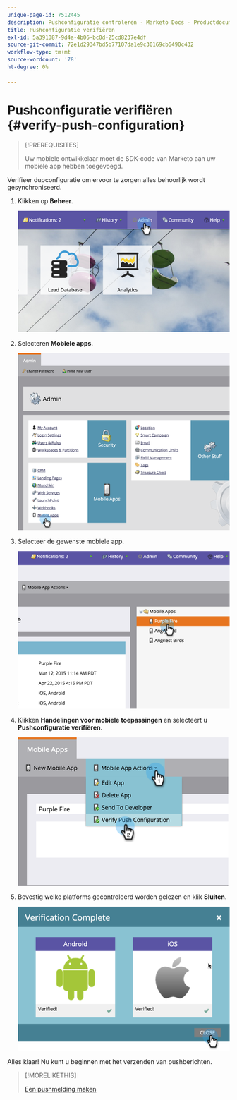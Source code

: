 ```yaml
---
unique-page-id: 7512445
description: Pushconfiguratie controleren - Marketo Docs - Productdocumentatie
title: Pushconfiguratie verifiëren
exl-id: 5a391087-9d4a-4b06-bc0d-25cd8237e4df
source-git-commit: 72e1d29347bd5b77107da1e9c30169cb6490c432
workflow-type: tm+mt
source-wordcount: '78'
ht-degree: 0%

---
```


# Pushconfiguratie verifiëren {#verify-push-configuration}

>[!PREREQUISITES]
>
>Uw mobiele ontwikkelaar moet de SDK-code van Marketo aan uw mobiele app hebben toegevoegd.

Verifieer dupconfiguratie om ervoor te zorgen alles behoorlijk wordt gesynchroniseerd.

1. Klikken op **Beheer**.

   ![](assets/image2015-4-22-16-3a12-3a32.png)

1. Selecteren **Mobiele apps**.

   ![](assets/image2015-4-22-16-3a14-3a29.png)

1. Selecteer de gewenste mobiele app.

   ![](assets/image2015-4-22-16-3a33-3a19.png)

1. Klikken **Handelingen voor mobiele toepassingen** en selecteert u **Pushconfiguratie verifiëren**.

   ![](assets/image2015-4-22-17-3a25-3a8.png)

1. Bevestig welke platforms gecontroleerd worden gelezen en klik **Sluiten**.

   ![](assets/image2015-4-22-18-3a52-3a38.png)

Alles klaar! Nu kunt u beginnen met het verzenden van pushberichten.

>[!MORELIKETHIS]
>
>[Een pushmelding maken](/help/marketo/product-docs/mobile-marketing/push-notifications/create-a-push-notification.md)
